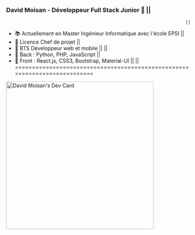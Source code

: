 ### David Moisan - Développeur Full Stack Junior 👋                     ||
                                                                        ||
- 📚 Actuellement en Master Ingénieur Informatique avec l'école EPSI    ||
- 🥇 Licence Chef de projet                                             ||
- 🥇 BTS Développeur web et mobile                                      ||
                                                                        ||
- 💬 Back : Python, PHP, JavaScript                                     ||
- 💬 Front : React.js, CSS3, Bootstrap, Material-UI                     ||
                                                                        ||
==========================================================================

<a href="https://app.daily.dev/DavMoiz">
  <img src="https://api.daily.dev/devcards/e523dea3143b4950a20fd83b59d89405.png?r=yw6" width="400" alt="David Moisan's Dev Card"/>
</a>
